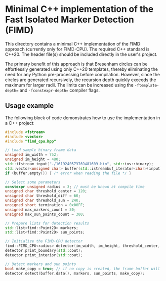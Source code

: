 # Minimal C++ implementation of the Fast Isolated Marker Detection (FIMD)

This directory contains a minimal C++ implementation of the FIMD approach (currently only for FIMD-CPU). The required C++ standard is C++20. The header file(s) should be included directly in the user's project. 

The primary benefit of this approach is that Bresenham circles can be effortlessly generated using only C++20 templates, thereby eliminating the need for any Python pre-processing before compilation. However, since the circles are generated recursively, the recursion depth quickly exceeds the maximum for larger radii. The limits can be increased using the `-ftemplate-depth=` and `-fconstexpr-depth=` compiler flags.

## Usage example

The following block of code demonstrates how to use the implementation in a C++ project:

```c++
#include <fstream>
#include <vector>
#include "fimd_cpu.hpp"

// Load sample binary frame data
unsigned im_width = 752;
unsigned im_height = 480;
std::ifstream input("./1619240573769481609.bin", std::ios::binary);
std::vector<unsigned char> buffer(std::istreambuf_iterator<char>(input), {});
if (buffer.empty()) { /* error when reading the file */ }

// Select some parameters
constexpr unsigned radius = 3; // must be known at compile time
unsigned char threshold_center = 120;
unsigned char threshold_diff = 60;
unsigned char threshold_sun = 240;
unsigned short termination = 0x00FF;
unsigned max_markers_count = 30;
unsigned max_sun_points_count = 300;

// Prepare lists for detection results
std::list<fimd::Point2D> markers;
std::list<fimd::Point2D> sun_points;

// Initialize the FIMD-CPU detector
fimd::FIMD_CPU<radius> detector(im_width, im_height, threshold_center, threshold_diff, threshold_sun, termination, max_markers_count, max_sun_points_count);
detector.print_boundary(std::cout);
detector.print_interior(std::cout);

// Detect markers and sun points
bool make_copy = true; // if no copy is created, the frame buffer will be modified
detector.detect(buffer.data(), markers, sun_points, make_copy);
```
